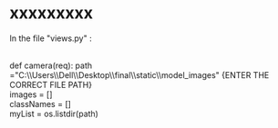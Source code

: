 # xxxxxxxxx


In the file "views.py" :
  
  <br>
  def camera(req):
    path ="C:\\Users\\Dell\\Desktop\\final\\static\\model_images" {ENTER THE CORRECT FILE PATH}   <br>
    images = []    <br>
    classNames = []     <br>
    myList = os.listdir(path)   <br>   
    
    
    

